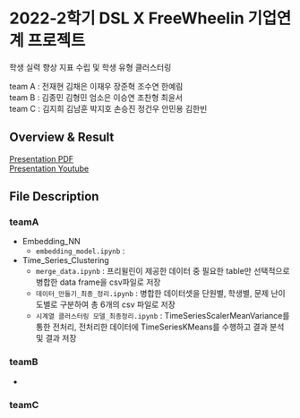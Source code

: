 # 2022-2학기 DSL X FreeWheelin 기업연계 프로젝트

학생 실력 향상 지표 수립 및 학생 유형 클러스터링

team A : 전재현 김채은 이재우 장준혁 조수연 한예림<br>
team B : 김종민 김형민 엄소은 이승연 조찬형 최윤서<br>
team C : 김지희 김남훈 박지호 손승진 정건우 안민용 김한빈

## Overview & Result

[Presentation PDF](https://github.com/DataScience-Lab-Yonsei/DSL-22-2-Final-Project-FreeWheelin/blob/main/final_pdf/22-2_DSL_FREEWHEELIN_.pdf)<br>
[Presentation Youtube](https://www.youtube.com/watch?v=FQhV5c-cpL8&t=2127s)



## File Description
### teamA
- Embedding_NN
  - `embedding_model.ipynb` : 
- Time_Series_Clustering
  - `merge_data.ipynb` : 프리윌린이 제공한 데이터 중 필요한 table만 선택적으로 병합한 data frame을 csv파일로 저장
  - `데이터_만들기_최종_정리.ipynb` : 병합한 데이터셋을 단원별, 학생별, 문제 난이도별로 구분하여 총 6개의 csv 파일로 저장
  - `시계열 클러스터링 모델_최종정리.ipynb` : TimeSeriesScalerMeanVariance를 통한 전처리, 전처리한 데이터에 TimeSeriesKMeans를 수행하고 결과 분석 및 결과 저장
### teamB
- 
### teamC

